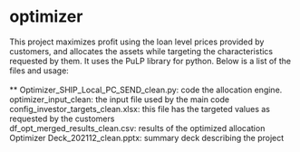 # optimizer
This project maximizes profit using the loan level prices provided by customers, and allocates the assets while targeting the characteristics requested by them.
It uses the PuLP library for python.
Below is a list of the files and usage:
  <br/><br/>** Optimizer_SHIP_Local_PC_SEND_clean.py: code the allocation engine.
  <br/>optimizer_input_clean: the input file used by the main code
  <br/>config_investor_targets_clean.xlsx: this file has the targeted values as requested by the customers
  <br/>df_opt_merged_results_clean.csv: results of the optimized allocation 
  <br/>Optimizer Deck_202112_clean.pptx: summary deck describing the project
